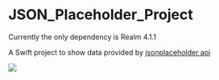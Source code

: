 # JSON_Placeholder_Project

Currently the only dependency is Realm 4.1.1

A Swift project to show data provided by [jsonplaceholder api][1]

![](https://media.giphy.com/media/WpluNvkH7T1qLVQaIc/source.gif)

[1]: https://jsonplaceholder.typicode.com
